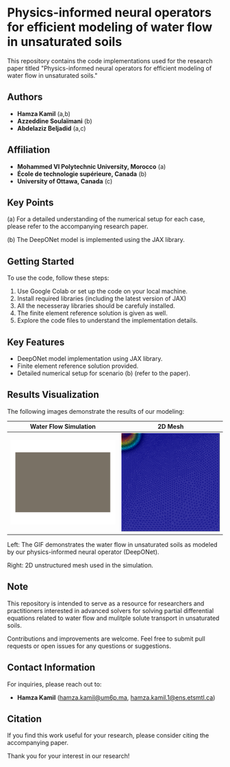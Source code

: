 # Physics-informed neural operators for efficient modeling of water flow in unsaturated soils

This repository contains the code implementations used for the research paper titled "Physics-informed neural operators for efficient modeling of water flow in unsaturated soils."

## Authors

- **Hamza Kamil** (a,b)
- **Azzeddine Soulaïmani** (b)
- **Abdelaziz Beljadid** (a,c)

## Affiliation  

- **Mohammed VI Polytechnic University, Morocco** (a)
- **École de technologie supérieure, Canada** (b)
- **University of Ottawa, Canada** (c)

## Key Points

(a) For a detailed understanding of the numerical setup for each case, please refer to the accompanying research paper.

(b) The DeepONet model is implemented using the JAX library.


## Getting Started

To use the code, follow these steps:

1. Use Google Colab or set up the code on your local machine.
2. Install required libraries (including the latest version of JAX)
3. All the necesseray libraries should be carefuly installed.
4. The finite element reference solution is given as well.
5. Explore the code files to understand the implementation details.

## Key Features

- DeepONet model implementation using JAX library.
- Finite element reference solution provided.
- Detailed numerical setup for scenario (b) (refer to the paper).

## Results Visualization

The following images demonstrate the results of our modeling:

| Water Flow Simulation | 2D Mesh |
|:----------------------:|:-------------------:|
| <img src="DeepONet_Codes/2Dinfiltration.gif" width="400" alt="Results GIF"> | <img src="DeepONet_Codes/2Dmesh.png" width="400" alt="2D Mesh"> |

Left: The GIF demonstrates the water flow in unsaturated soils as modeled by our physics-informed neural operator (DeepONet).

Right: 2D unstructured mesh used in the simulation.

## Note

This repository is intended to serve as a resource for researchers and practitioners interested in advanced solvers for solving partial differential equations related to water flow and mulitple solute transport in unsaturated soils.

Contributions and improvements are welcome. Feel free to submit pull requests or open issues for any questions or suggestions.

## Contact Information

For inquiries, please reach out to:

- **Hamza Kamil** (hamza.kamil@um6p.ma, hamza.kamil.1@ens.etsmtl.ca)

## Citation

If you find this work useful for your research, please consider citing the accompanying paper.

Thank you for your interest in our research!
